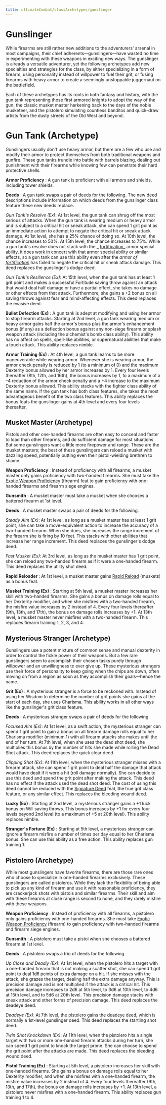 ```yaml
---
title: ultimateCombat/classArchetypes/gunslinger
---
```

# Gunslinger

While firearms are still rather new additions to the adventurers' arsenal in most campaigns, their chief adherents—gunslingers—have wasted no time in experimenting with these weapons in exciting new ways. The gunslinger is already a versatile adventurer, yet the following archetypes add new specialties and strategies for the class, by either specializing in a form of firearm, using personality instead of willpower to fuel their grit, or fusing firearms with heavy armor to create a seemingly unstoppable juggernaut on the battlefield.

Each of these archetypes has its roots in both fantasy and history, with the gun tank representing those first armored knights to adopt the way of the gun, the classic musket master harkening back to the days of the noble musketeer, and the pistolero simulating countless banditos and quick-draw artists from the dusty streets of the Old West and beyond.

# Gun Tank (Archetype)

Gunslingers usually don't use heavy armor, but there are a few who use and modify their armor to protect themselves from both traditional weapons and gunfire. These gun tanks trundle into battle with barrels blazing, dealing out punishment with their firearms while knowing few can penetrate their hard protective shells.

**Armor Proficiency** : A gun tank is proficient with all armors and shields, including tower shields.

**Deeds** : A gun tank swaps a pair of deeds for the following. The new deed descriptions include information on which deeds from the gunslinger class feature these new deeds replace.

_Gun Tank's Resolve (Ex)_: At 1st level, the gun tank can shrug off the most serious of attacks. When the gun tank is wearing medium or heavy armor and is subject to a critical hit or sneak attack, she can spend 1 grit point as an immediate action to attempt to negate the critical hit or sneak attack damage. At 1st level, she has a 25% chance of doing so. At 10th level, the chance increases to 50%. At 15th level, the chance increases to 75%. While a gun tank's resolve does not stack with the _ [fortification](magicItems/armor#_armor-fortification)_ armor special ability, it does work in concert with that armor special ability or similar effects, so a gun tank can use this ability even after the _armor of [fortification](magicItems/armor#_armor-fortification)_ has failed to negate the critical hit or sneak attack damage. This deed replaces the gunslinger's dodge deed.

  
  

_Gun Tank's Resilience (Ex)_: At 15th level, when the gun tank has at least 1 grit point and makes a successful Fortitude saving throw against an attack that would deal half damage or have a partial effect, she takes no damage or other effects from that attack. Furthermore, she gains a +2 bonus on all saving throws against fear and mind-affecting effects. This deed replaces the evasive deed.

**Bullet Defection (Ex)** : A gun tank is adept at modifying and using her armor to stop firearm attacks. Starting at 2nd level, a gun tank wearing medium or heavy armor gains half the armor's bonus plus the armor's enhancement bonus (if any) as a deflection bonus against any non-siege firearm or splash weapon attack (including the alchemist's bomb class ability). This ability has no affect on spells, spell-like abilities, or supernatural abilities that make a touch attack. This ability replaces nimble.

**Armor Training (Ex)** : At 4th level, a gun tank learns to be more maneuverable while wearing armor. Whenever she is wearing armor, the armor check penalty is reduced by 1 (to a minimum of 0) and the maximum Dexterity bonus allowed by her armor increases by 1. Every four levels thereafter (8th, 12th, and 16th), the bonus increases by 1, to a maximum of a –4 reduction of the armor check penalty and a +4 increase to the maximum Dexterity bonus allowed. This ability stacks with the fighter class ability of the same name. If the gun tank has both class features, she takes the most advantageous benefit of the two class features. This ability replaces the bonus feats the gunslinger gains at 4th level and every four levels thereafter.

## Musket Master (Archetype)

Pistols and other one-handed firearms are often easy to conceal and faster to load than other firearms, and do sufficient damage for most situations. But some gunslingers want a little more firepower and range. These are the musket masters; the best of these gunslingers can reload a musket with dazzling speed, potentially putting even their pistol-wielding brethren to shame.

**Weapon Proficiency** : Instead of proficiency with all firearms, a musket master only gains proficiency with two-handed firearms. She must take the [Exotic Weapon Proficiency](feats#_exotic-weapon-proficiency) (firearm) feat to gain proficiency with one-handed firearms and firearm siege engines.

**Gunsmith** : A musket master must take a musket when she chooses a battered firearm at 1st level.

**Deeds** : A musket master swaps a pair of deeds for the following.

_Steady Aim (Ex)_: At 1st level, as long as a musket master has at least 1 grit point, she can take a move-equivalent action to increase the accuracy of a two-handed firearm. When she does, she increases the range increment of the firearm she is firing by 10 feet. This stacks with other abilities that increase her range increment. This deed replaces the gunslinger's dodge deed.

  
  

_Fast Musket (Ex)_: At 3rd level, as long as the musket master has 1 grit point, she can reload any two-handed firearm as if it were a one-handed firearm. This deed replaces the utility shot deed.

**Rapid Reloader** : At 1st level, a musket master gains [Rapid Reload](../ultimateCombatFeats#_rapid-reload-(combat)) (muskets) as a bonus feat.

**Musket Training (Ex)** : Starting at 5th level, a musket master increases her skill with two-handed firearms. She gains a bonus on damage rolls equal to her Dexterity modifier, and when she misfires with a two-handed firearm, the misfire value increases by 2 instead of 4. Every four levels thereafter (9th, 13th, and 17th), the bonus on damage rolls increases by +1. At 13th level, a musket master never misfires with a two-handed firearm. This replaces firearm training 1, 2, 3, and 4.

## Mysterious Stranger (Archetype)

Gunslingers use a potent mixture of common sense and manual dexterity in order to control the fickle power of their weapons. But a few rare gunslingers seem to accomplish their chosen tasks purely through willpower and an unwillingness to ever give up. These mysterious strangers use their force of personality to keep going when the chips are down, often moving on from a region as soon as they accomplish their goals—hence the name.

**Grit (Ex)** : A mysterious stranger is a force to be reckoned with. Instead of using her Wisdom to determine the number of grit points she gains at the start of each day, she uses Charisma. This ability works in all other ways like the gunslinger's grit class feature.

**Deeds** : A mysterious stranger swaps a pair of deeds for the following.

_Focused Aim (Ex)_: At 1st level, as a swift action, the mysterious stranger can spend 1 grit point to gain a bonus on all firearm damage rolls equal to her Charisma modifier (minimum 1) with all firearm attacks she makes until the end of her turn. At 7th level, when she uses the dead shot deed, she multiplies this bonus by the number of hits she made while rolling the Dead Shot attack. This deed replaces the quick clear deed.

  
  

_Clipping Shot (Ex)_: At 11th level, when the mysterious stranger misses with a firearm attack, she can spend 1 grit point to deal half the damage that attack would have dealt if it were a hit (roll damage normally). She can decide to use this deed and spend the grit point after making the attack. This deed has no effect if the attack used the dead shot deed. The cost of using this deed cannot be reduced with the [Signature Deed](../ultimateCombatFeats#_signature-deed-(grit)) feat, the true grit class feature, or any similar effect. This replaces the bleeding wound deed.

**Lucky (Ex)** : Starting at 2nd level, a mysterious stranger gains a +1 luck bonus on Will saving throws. This bonus increases by +1 for every four levels beyond 2nd level (to a maximum of +5 at 20th level). This ability replaces nimble.

**Stranger's Fortune (Ex)** : Starting at 5th level, a mysterious stranger can ignore a firearm misfire a number of times per day equal to her Charisma bonus. She can use this ability as a free action. This ability replaces gun training 1.

## Pistolero (Archetype)

While most gunslingers have favorite firearms, there are those rare ones who choose to specialize in one-handed firearms exclusively. These gunslingers are called pistoleros. While they lack the flexibility of being able to pick up any kind of firearm and use it with reasonable proficiency, they are crackerjack shots with pistols and similar firearms. Their skill and aim with these firearms at close range is second to none, and they rarely misfire with these weapons.

**Weapon Proficiency** : Instead of proficiency with all firearms, a pistolero only gains proficiency with one-handed firearms. She must take [Exotic Weapon Proficiency](feats#_exotic-weapon-proficiency) (firearm) to gain proficiency with two-handed firearms and firearm siege engines.

**Gunsmith** : A pistolero must take a pistol when she chooses a battered firearm at 1st level.

**Deeds** : A pistolero swaps a trio of deeds for the following.

_Up Close and Deadly (Ex)_: At 1st level, when the pistolero hits a target with a one-handed firearm that is not making a scatter shot, she can spend 1 grit point to deal 1d6 points of extra damage on a hit. If she misses with the attack, she grazes the target, dealing half the extra damage anyway. This is precision damage and is not multiplied if the attack is a critical hit. This precision damage increases to 2d6 at 5th level, to 3d6 at 10th level, to 4d6 at 15th level, and to 5d6 at 20th level. This precision damage stacks with sneak attack and other forms of precision damage. This deed replaces the deadeye deed.

  
  

_Deadeye (Ex)_: At 7th level, the pistolero gains the deadeye deed, which is normally a 1st-level gunslinger deed. This deed replaces the startling shot deed.

  
  

_Twin Shot Knockdown (Ex)_: At 11th level, when the pistolero hits a single target with two or more one-handed firearm attacks during her turn, she can spend 1 grit point to knock the target prone. She can choose to spend the grit point after the attacks are made. This deed replaces the bleeding wound deed.

**Pistol Training (Ex)** : Starting at 5th level, a pistolero increases her skill with one-handed firearms. She gains a bonus on damage rolls equal to her Dexterity modifier, and when she misfires with a one-handed firearm, the misfire value increases by 2 instead of 4. Every four levels thereafter (9th, 13th, and 17th), the bonus on damage rolls increases by +1. At 13th level, a pistolero never misfires with a one-handed firearm. This ability replaces gun training 1 to 4.

